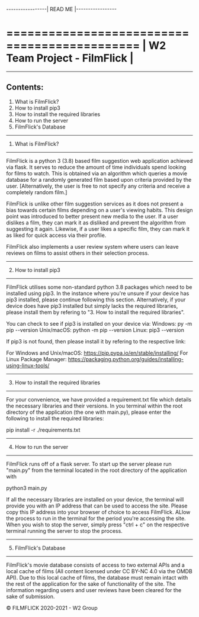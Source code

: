 
-----------------| READ ME |-----------------

=============================================
|        W2 Team Project - FilmFlick        |
=============================================
---------------------------------------------
   Contents:
---------------------------------------------
1. What is FilmFlick?
2. How to install pip3
3. How to install the required libraries
4. How to run the server 
5. FilmFlick's Database


---------------------------------------------
   1. What is FilmFlick?
---------------------------------------------
FilmFlick is a python 3 (3.8) based film suggestion web application achieved via flask.
It serves to reduce the amount of time individuals spend looking for films to watch.
This is obtained via an algorithm which queries a movie database for a randomly generated film based upon criteria provided by the user.
[Alternatively, the user is free to not specify any criteria and receive a completely random film.]

FilmFlick is unlike other film suggestion services as it does not present a bias towards certain films depending on a user's viewing habits.
This design point was introduced to better present new media to the user.
If a user dislikes a film, they can mark it as disliked and prevent the algorithm from suggesting it again.
Likewise, if a user likes a specific film, they can mark it as liked for quick access via their profile.

FilmFlick also implements a user review system where users can leave reviews on films to assist others in their selection process.


---------------------------------------------
   2. How to install pip3
---------------------------------------------
FilmFlick utilises some non-standard python 3.8 packages which need to be installed using pip3.
In the instance where you're unsure if your device has pip3 installed, please continue following this section.
Alternatively, if your device does have pip3 installed but simply lacks the required libraries, please install them by refering to "3. How to install the required libraries".

You can check to see if pip3 is installed on your device via:
   Windows:         py -m pip --version
Unix/macOS:         python -m pip --version
     Linux:         pip3 --version

If pip3 is not found, then please install it by refering to the respective link:

For Windows and Unix/macOS:     https://pip.pypa.io/en/stable/installing/
For Linux Package Manager:      https://packaging.python.org/guides/installing-using-linux-tools/


---------------------------------------------
   3. How to install the required libraries
---------------------------------------------
For your convenience, we have provided a requirement.txt file which details the necessary libraries and their versions.
In you terminal within the root directory of the application (the one with main.py), please enter the following to install the required libraries: 

pip install -r ./requirements.txt


---------------------------------------------
   4. How to run the server
---------------------------------------------
FilmFlick runs off of a flask server.
To start up the server please run "main.py" from the terminal located in the root directory of the application with

python3 main.py

If all the necessary libraries are installed on your device, the terminal will provide you with an IP address that can be used to access the site.
Please copy this IP address into your browser of choice to access FilmFlick.
ALlow the process to run in the terminal for the period you're accessing the site.
When you wish to stop the server, simply press "ctrl + c" on the respective terminal running the server to stop the process.


---------------------------------------------
5. FilmFlick's Database
---------------------------------------------
FilmFlick's movie database consists of access to two external APIs and a local cache of films (All content licensed under CC BY-NC 4.0 via the OMDB API).
Due to this local cache of films, the database must remain intact with the rest of the application for the sake of functionality of the site.
The information regarding users and user reviews have been cleared for the sake of submission. 


© FILMFLICK 2020-2021 - W2 Group










